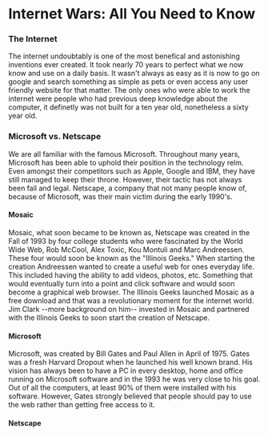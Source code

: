 # Internet Wars: All You Need to Know

### The Internet ##
  The internet undoubtably is one of the most benefical and astonishing inventions ever created. It took nearly 70 years to perfect what we now know and use on a daily basis. It wasn't always as easy as it is now to go on google and search something as simple as pets or even access any user friendly website for that matter. The only ones who were able to work the internet were people who had previous deep knowledge about the computer, it definetly was not built for a ten year old, nonetheless a sixty year old. 


### Microsoft vs. Netscape ###
  We are all familiar with the famous Microsoft. Throughout many years, Microsoft has been able to uphold their position in the technology relm. Even amongst their competitors such as Apple, Google and IBM, they have still managed to keep their throne. However, their tactic has not always been fail and legal. Netscape, a company that not many people know of, because of Microsoft, was their main victim during the early 1990's. 
  
  
 #### Mosaic ####
  Mosaic, what soon became to be known as, Netscape was created in the Fall of 1993 by four college students who were fascinated by the World Wide Web, Rob McCool, Alex Toxic, Kou Montuli and Marc Andreessen. These four would soon be known as the "Illinois Geeks." When starting the creation Andreessen wanted to create a useful web for ones everyday life. This included having the ability to add videos, photos, etc. Something that would eventually turn into a point and click software and would soon become a graphical web browser. The Illinois Geeks launched Mosaic as a free download and that was a revolutionary moment for the internet world. Jim Clark --more background on him-- invested in Mosaic and partnered with the Illinois Geeks to soon start the creation of Netscape.
  
 #### Microsoft ####
  Microsoft, was created by Bill Gates and Paul Allen in April of 1975. Gates was a fresh Harvard Dropout when he launched his well known brand. His vision has always been to have a PC in every desktop, home and office running on Microsoft software and in the 1993 he was very close to his goal. Out of all the computers, at least 90% of them were installed with his software. However, Gates strongly believed that people should pay to use the web rather than getting free access to it.
  
 #### Netscape ####
  
